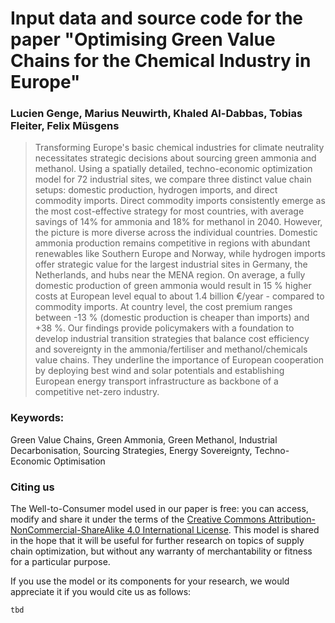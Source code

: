 # Input data and source code for the paper "Optimising Green Value Chains for the Chemical Industry in Europe"
### Lucien Genge, Marius Neuwirth, Khaled Al-Dabbas, Tobias Fleiter, Felix Müsgens

> Transforming Europe's basic chemical industries for climate neutrality necessitates strategic decisions about sourcing green ammonia and methanol. Using a spatially detailed, techno-economic optimization model for 72 industrial sites, we compare three distinct value chain setups: domestic production, hydrogen imports, and direct commodity imports. Direct commodity imports consistently emerge as the most cost-effective strategy for most countries, with average savings of 14% for ammonia and 18% for methanol in 2040. However, the picture is more diverse across the individual countries. Domestic ammonia production remains competitive in regions with abundant renewables like Southern Europe and Norway, while hydrogen imports offer strategic value for the largest industrial sites in Germany, the Netherlands, and hubs near the MENA region. On average, a fully domestic production of green ammonia would result in 15 % higher costs at European level equal to about 1.4 billion €/year - compared to commodity imports. At country level, the cost premium ranges between -13 % (domestic production is cheaper than imports) and +38 %. Our findings provide policymakers with a foundation to develop industrial transition strategies that balance cost efficiency and sovereignty in the ammonia/fertiliser and methanol/chemicals value chains. They underline the importance of European cooperation by deploying best wind and solar potentials and establishing European energy transport infrastructure as backbone of a competitive net-zero industry.

### Keywords:
Green Value Chains, Green Ammonia, Green Methanol, Industrial Decarbonisation, Sourcing Strategies, Energy Sovereignty, Techno-Economic Optimisation

### Citing us

The Well-to-Consumer model used in our paper is free: you can access, modify and share it under the terms of the <a rel="license" href="http://creativecommons.org/licenses/by-nc-sa/4.0/">Creative Commons Attribution-NonCommercial-ShareAlike 4.0 International License</a>. This model is shared in the hope that it will be useful for further research on topics of supply chain optimization, but without any warranty of merchantability or fitness for a particular purpose. 

If you use the model or its components for your research, we would appreciate it if you
would cite us as follows:
```
tbd
```
